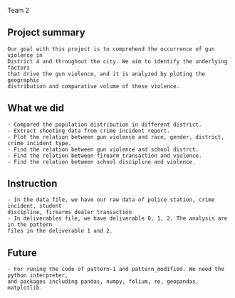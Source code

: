Team 2
## Project summary
    Our goal with this project is to comprehend the occurrence of gun violence in 
    District 4 and throughout the city. We aim to identify the underlying factors
    that drive the gun violence, and it is analyzed by ploting the geographic
    distribution and comparative volume of these violence.
## What we did
    - Compared the population distribution in different district.
    - Extract shooting data from crime incident report.
    - Plot the relation between gun violence and race, gender, district, crime incident type.
    - Find the relation between gun violence and school distrct.
    - Find the relation between firearm transaction and violence.
    - Find the relation between school discipline and violence.
## Instruction
    - In the data file, we have our raw data of police station, crime incident, student 
    discipline, firearms dealer transaction
    - In deliverables file, we have deliverable 0, 1, 2. The analysis are in the pattern
    files in the deliverable 1 and 2.
## Future 
    - For runing the code of pattern-1 and pattern_modified. We need the python interpreter, 
    and packages including pandas, numpy, folium, re, geopandas, matplotlib.
